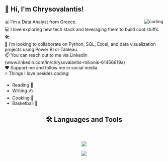 <!-- Level 1: Simple bio and stats -->

<html>
<body>
<h2> 👋 Hi, I'm Chrysovalantis! </h2>
 <img align="right" alt="coding" width"40" src="https://www.google.com/url?sa=i&url=https%3A%2F%2Fgiphy.com%2Fexplore%2Fanimated-script&psig=AOvVaw27KPys3zF7GbNvPzAcAUBa&ust=1711196753734000&source=images&cd=vfe&opi=89978449&ved=0CBEQjRxqFwoTCODum-vuh4UDFQAAAAAdAAAAABAE">
 📊 I'm a Data Analyst from Greece.<br>
 💻 I love exploring new tech stack and leveraging them to build cool stuffs. 🛠️<br>
 🤝 I’m looking to collaborate on Python, SQL, Excel, and data visualization projects using Power BI  or Tableau.<br>
 📫 You can reach out to me via LinkedIn (www.linkedin.com/in/chrysovalantis-milionis-61456619a) <br> 
 ❤️ Support me and follow me in social media.<br> 
 ⚡ Things I love besides coding:
<ul style="list-style-type:disc;">
  <li>Reading 📖</li>
  <li>Writing ✍</li>
  <li>Cooking 🍳</li>
  <li> Basketball 🏀</li>
</ul>  
</body>
</html>

<h2 align="center">🛠 Languages and Tools </h2>
<br/>
<p align="center">
  <a href="https://skillicons.dev">
    <img src="https://skillicons.dev/icons?i=git,py,html,css,r,bootstrap,idea" />
  </a>
</p>
<p align="center">
  <a href="https://skillicons.dev">
    <img src="https://skillicons.dev/icons?i=github,postgres,mysql,vscode,java,visualstudio,cs" />
  </a>
</p>


